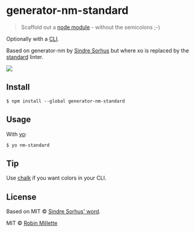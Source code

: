 # generator-nm-standard

> Scaffold out a [node module](https://github.com/sindresorhus/node-module-boilerplate) - without the semicolons ;-)

Optionally with a [CLI](http://en.wikipedia.org/wiki/Command-line_interface).

Based on generator-nm by [Sindre Sorhus](https://www.npmjs.com/~sindresorhus) but where xo is replaced by the [standard](https://github.com/feross/standard) linter.

![](screenshot.png)


## Install

```
$ npm install --global generator-nm-standard
```


## Usage

With [yo](https://github.com/yeoman/yo):

```
$ yo nm-standard
```


## Tip

Use [chalk](https://github.com/sindresorhus/chalk) if you want colors in your CLI.


## License
Based on MIT © [Sindre Sorhus' word](http://sindresorhus.com).

MIT © [Robin Millette](http://robin.millette.info)
